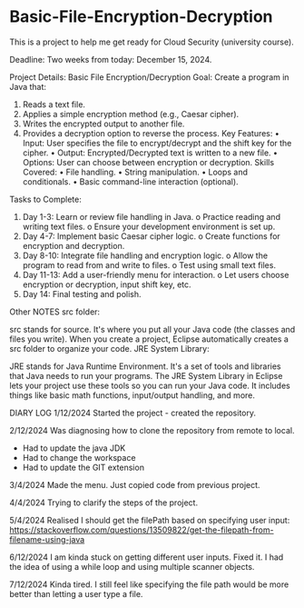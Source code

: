 # Basic-File-Encryption-Decryption
This is a project to help me get ready for Cloud Security (university course). 

Deadline: Two weeks from today: December 15, 2024.

Project Details: Basic File Encryption/Decryption
Goal:
Create a program in Java that:
1.	Reads a text file.
2.	Applies a simple encryption method (e.g., Caesar cipher).
3.	Writes the encrypted output to another file.
4.	Provides a decryption option to reverse the process.
Key Features:
•	Input: User specifies the file to encrypt/decrypt and the shift key for the cipher.
•	Output: Encrypted/Decrypted text is written to a new file.
•	Options: User can choose between encryption or decryption.
Skills Covered:
•	File handling.
•	String manipulation.
•	Loops and conditionals.
•	Basic command-line interaction (optional).

Tasks to Complete:
1.	Day 1-3: Learn or review file handling in Java.
o	Practice reading and writing text files.
o	Ensure your development environment is set up.
2.	Day 4-7: Implement basic Caesar cipher logic.
o	Create functions for encryption and decryption.
3.	Day 8-10: Integrate file handling and encryption logic.
o	Allow the program to read from and write to files.
o	Test using small text files.
4.	Day 11-13: Add a user-friendly menu for interaction.
o	Let users choose encryption or decryption, input shift key, etc.
5.	Day 14: Final testing and polish.



Other NOTES
src folder:

src stands for source. It's where you put all your Java code (the classes and files you write). When you create a project, Eclipse automatically creates a src folder to organize your code.
JRE System Library:

JRE stands for Java Runtime Environment. It's a set of tools and libraries that Java needs to run your programs. The JRE System Library in Eclipse lets your project use these tools so you can run your Java code. It includes things like basic math functions, input/output handling, and more.


DIARY LOG
1/12/2024
Started the project - created the repository.

2/12/2024
Was diagnosing how to clone the repository from remote to local.
- Had to update the java JDK
- Had to change the workspace
- Had to update the GIT extension

3/4/2024
Made the menu. Just copied code from previous project.

4/4/2024
Trying to clarify the steps of the project.

5/4/2024 
Realised I should get the filePath based on specifying user input: 
https://stackoverflow.com/questions/13509822/get-the-filepath-from-filename-using-java

6/12/2024
I am kinda stuck on getting different user inputs. 
Fixed it. I had the idea of using a while loop and using multiple scanner objects.

7/12/2024
Kinda tired. I still feel like specifying the file path would be more better than letting a user type a file. 

